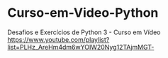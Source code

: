 # Curso-em-Video-Python
Desafios e Exercícios de Python 3 - Curso em Vídeo https://www.youtube.com/playlist?list=PLHz_AreHm4dm6wYOIW20Nyg12TAjmMGT-
